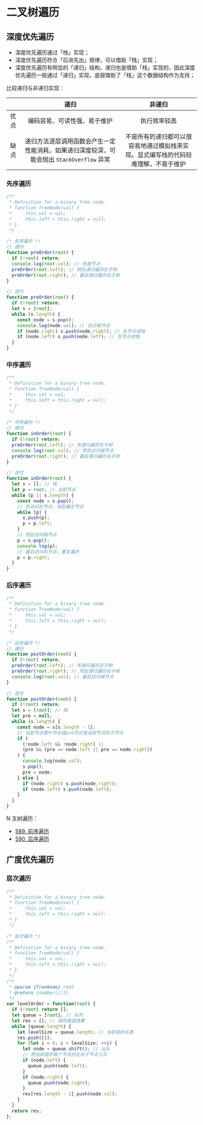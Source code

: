 # 二叉树遍历

## 深度优先遍历

- 深度优先遍历通过「栈」实现；
- 深度优先遍历符合「后进先出」规律，可以借助「栈」实现；
- 深度优先遍历有明显的「递归」结构，递归也是借助「栈」实现的，因此深度优先遍历一般通过「递归」实现，底层借助了「栈」这个数据结构作为支持；

比较递归与非递归实现：

|      |                                           递归                                            |                                       非递归                                       |
| :--: | :---------------------------------------------------------------------------------------: | :--------------------------------------------------------------------------------: |
| 优点 |                               编码容易、可读性强、易于维护                                |                                    执行效率较高                                    |
| 缺点 | 递归方法逐层调用函数会产生一定性能消耗，如果递归深度较深，可能会抛出 `StackOverflow` 异常 | 不是所有的递归都可以很容易地通过模拟栈来实现。显式编写栈的代码较难理解，不易于维护 |

### 先序遍历

```js
/**
 * Definition for a binary tree node.
 * function TreeNode(val) {
 *     this.val = val;
 *     this.left = this.right = null;
 * }
 */

/* 先序遍历 */
// 递归
function preOrder(root) {
  if (!root) return;
  console.log(root.val); // 先根节点
  preOrder(root.left); // 然后递归遍历左子树
  preOrder(root.right); // 最后递归遍历右子树
}

// 迭代
function preOrder(root) {
  if (!root) return;
  let s = [root];
  while (s.length) {
    const node = s.pop();
    console.log(node.val); // 访问根节点
    if (node.right) s.push(node.right); // 右节点进栈
    if (node.left) s.push(node.left); // 左节点进栈
  }
}
```

### 中序遍历

```js
/**
 * Definition for a binary tree node.
 * function TreeNode(val) {
 *     this.val = val;
 *     this.left = this.right = null;
 * }
 */

/* 中序遍历 */
// 递归
function inOrder(root) {
  if (!root) return;
  preOrder(root.left); // 先递归遍历左子树
  console.log(root.val); // 然后访问根节点
  preOrder(root.right); // 最后递归遍历右子树
}

// 迭代
function inOrder(root) {
  let s = []; // 栈
  let p = root; // 当前节点
  while (p || s.length) {
    const node = s.pop();
    // 先访问左节点，找到最左节点
    while (p) {
      s.push(p);
      p = p.left;
    }
    // 然后访问根节点
    p = s.pop();
    console.log(p);
    // 最后访问右节点，重复遍历
    p = p.right;
  }
}
```

### 后序遍历

```js
/**
 * Definition for a binary tree node.
 * function TreeNode(val) {
 *     this.val = val;
 *     this.left = this.right = null;
 * }
 */

/* 后序遍历 */
// 递归
function postOrder(root) {
  if (!root) return;
  preOrder(root.left); // 先递归遍历左子树
  preOrder(root.right); // 然后递归遍历右子树
  console.log(root.val); // 最后访问根节点
}

// 迭代
function postOrder(root) {
  if (!root) return;
  let s = [root]; // 栈
  let pre = null;
  while (s.length) {
    const node = s[s.length - 1];
    // 当前节点是叶节点或pre节点是当前节点的子节点
    if (
      (!node.left && !node.right) ||
      (pre && (pre == node.left || pre == node.right))
    ) {
      console.log(node.val);
      s.pop();
      pre = node;
    } else {
      if (node.right) s.push(node.right);
      if (node.left) s.push(node.left);
    }
  }
}
```

N 叉树遍历：

- [589. 前序遍历](/leetcode/589.html)
- [590. 后序遍历](/leetcode/590.html)

## 广度优先遍历

### 层次遍历

```js
/**
 * Definition for a binary tree node.
 * function TreeNode(val) {
 *     this.val = val;
 *     this.left = this.right = null;
 * }
 */

/* 层次遍历 */
/**
 * Definition for a binary tree node.
 * function TreeNode(val) {
 *     this.val = val;
 *     this.left = this.right = null;
 * }
 */
/**
 * @param {TreeNode} root
 * @return {number[][]}
 */
var levelOrder = function(root) {
  if (!root) return [];
  let queue = [root]; // 队列
  let res = []; // 保存每层结果
  while (queue.length) {
    let levelSize = queue.length; // 当前层的长度
    res.push([]);
    for (let i = 0; i < levelSize; ++i) {
      let node = queue.shift(); // 出队
      // 把当前层的每个节点的左右子节点入队
      if (node.left) {
        queue.push(node.left);
      }
      if (node.right) {
        queue.push(node.right);
      }
      res[res.length - 1].push(node.val);
    }
  }
  return res;
};
```
